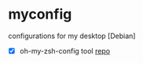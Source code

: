 # myconfig
configurations for my desktop [Debian] 
 - [x] oh-my-zsh-config tool [repo](https://github.com/ohmyzsh/ohmyzsh)
